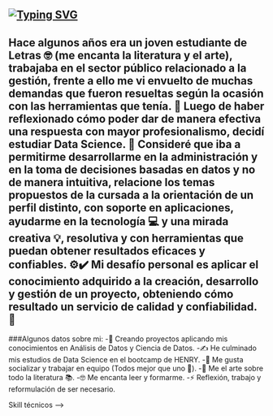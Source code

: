 [![Typing SVG](https://readme-typing-svg.demolab.com?font=Fira+Code&pause=1000&color=C33AF7&background=FF13EA00&width=435&lines=Bienvenido+a+mi+canal%2C+Soy+Ariel+%F0%9F%91%8B)](https://git.io/typing-svg)
---
Hace algunos años era un joven estudiante de Letras 🤓 (me encanta la literatura y el arte), trabajaba en el sector público relacionado a la gestión, frente a ello me vi envuelto de muchas demandas que fueron resueltas según la ocasión con las herramientas que tenía. 💪
Luego de haber reflexionado cómo poder dar de manera efectiva una respuesta con mayor profesionalismo, decidí estudiar Data Science. 🚀
Consideré que iba a permitirme desarrollarme en la administración y en la toma de decisiones basadas en datos y no de manera intuitiva, relacione los temas propuestos de la cursada a la orientación de un perfil distinto, con soporte en aplicaciones, ayudarme en la tecnología 💻 y una mirada creativa 💡, resolutiva y con herramientas que puedan obtener resultados eficaces y confiables. ⚙️✔️
Mi desafío personal es aplicar el conocimiento adquirido a la creación, desarrollo y gestión de un proyecto, obteniendo cómo resultado un servicio de calidad y confiabilidad. 🤝
---
###Algunos datos sobre mi:
-🔭 Creando proyectos aplicando mis conocimientos en Análisis de Datos y Ciencia de Datos.
-✍ He culminado mis estudios de Data Science en el bootcamp de HENRY.
-👯 Me gusta socializar y trabajar en equipo (Todos mejor que uno 💪).
-🎾 Me el arte sobre todo la literatura 📚.
-🤓 Me encanta leer y formarme.
-⚡ Reflexión, trabajo y reformulación de ser necesario.

Skill técnicos
-->
